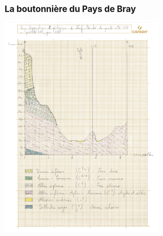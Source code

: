 # La boutonnière du Pays de Bray

![Coupes topographique et géologique de Neuf-Marché](./TD-6-Neuf-Marche-Solution.jpg)
